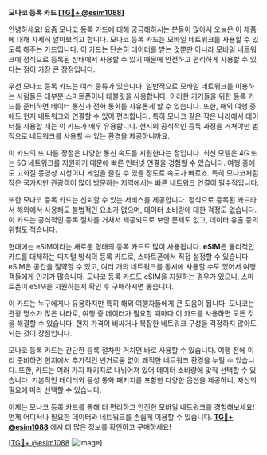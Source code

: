 **모나코 등록 카드 [[TG💪+ @esim1088](https://t.me/s/esim1088)]**

안녕하세요! 요즘 모나코 등록 카드에 대해 궁금해하시는 분들이 많아서 오늘은 이 제품에 대해 자세히 알아보려고 합니다. 모나코 등록 카드는 모바일 네트워크를 사용할 수 있도록 해주는 카드입니다. 이 카드는 단순히 데이터를 받는 것뿐만 아니라 모바일 네트워크에 정식으로 등록된 상태에서 사용할 수 있기 때문에 안전하고 편리하게 사용할 수 있다는 점이 가장 큰 장점입니다.

우선 모나코 등록 카드는 여러 종류가 있습니다. 일반적으로 모바일 네트워크를 이용하는 사람들은 대부분 스마트폰이나 태블릿을 사용합니다. 이러한 기기들을 위한 등록 카드를 준비하면 데이터 통신과 전화 통화를 자유롭게 할 수 있습니다. 또한, 해외 여행 중에도 현지 네트워크와 연결할 수 있어 편리합니다. 특히 모나코 같은 작은 나라에서 데이터를 사용할 때는 이 카드가 매우 유용합니다. 현지의 공식적인 등록 과정을 거쳐야만 법적으로 네트워크를 사용할 수 있는 환경을 제공하니까요.

이 카드의 또 다른 장점은 다양한 통신 속도를 지원한다는 점입니다. 최신 모델은 4G 또는 5G 네트워크를 지원하기 때문에 빠른 인터넷 연결을 경험할 수 있습니다. 여행 중에도 고화질 동영상 시청이나 게임을 즐길 수 있을 정도로 속도가 빠르죠. 특히 모나코처럼 작은 국가지만 관광객이 많이 방문하는 지역에서는 빠른 네트워크 연결이 필수적입니다.

또한 모나코 등록 카드는 신뢰할 수 있는 서비스를 제공합니다. 정식으로 등록된 카드라서 해외에서 사용해도 불법적인 요소가 없으며, 데이터 소비량에 대한 걱정도 없습니다. 이 카드는 공식적인 등록 절차를 거쳐서 제공되므로 보안 문제도 없고, 데이터 유출 등의 위험도 적습니다.

현대에는 eSIM이라는 새로운 형태의 등록 카드도 많이 사용됩니다. **eSIM**은 물리적인 카드를 대체하는 디지털 방식의 등록 카드로, 스마트폰에서 직접 설정할 수 있습니다. eSIM은 공간을 절약할 수 있고, 여러 개의 네트워크를 동시에 사용할 수도 있어서 여행객들에게 인기가 많습니다. 모나코 등록 카드도 eSIM을 지원하는 경우가 있으니, 스마트폰이 eSIM을 지원하는지 확인 후 구매하시면 좋습니다.

이 카드는 누구에게나 유용하지만 특히 해외 여행자들에게 큰 도움이 됩니다. 모나코는 관광 명소가 많은 나라로, 여행 중 데이터가 필요할 때마다 이 카드를 사용하면 모든 것을 해결할 수 있습니다. 현지 가격이 비싸거나 복잡한 네트워크 구성을 걱정하지 않아도 되는 것이 장점입니다.

모나코 등록 카드는 간단한 등록 절차만 거치면 바로 사용할 수 있습니다. 여행 전에 미리 준비하면 현지에서 추가적인 번거로움 없이 쾌적한 네트워크 환경을 누릴 수 있습니다. 또한, 카드는 여러 가지 패키지로 나뉘어져 있어 데이터 소비량에 맞춰 선택할 수 있습니다. 기본적인 데이터와 음성 통화 패키지를 포함한 다양한 옵션을 제공하니, 자신의 필요에 따라 선택할 수 있습니다.

이제는 모나코 등록 카드를 통해 더 편리하고 안전한 모바일 네트워크를 경험해보세요! 언제 어디서나 필요한 데이터와 네트워크를 손쉽게 이용할 수 있습니다. **[TG💪+ @esim1088](https://t.me/s/esim1088)** 에서 더 많은 정보를 확인하고 구매하세요!

[[TG💪+ @esim1088](https://t.me/s/esim1088) ![Image](https://i.postimg.cc/Y0z9fWf4/image.png)]
